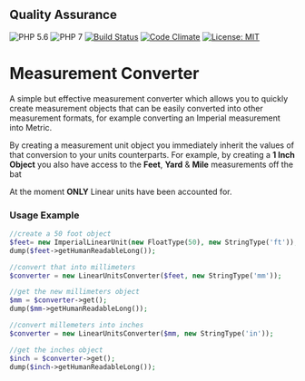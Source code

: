 ## Quality Assurance

![PHP 5.6](https://img.shields.io/badge/PHP-5.6-blue.svg)
![PHP 7](https://img.shields.io/badge/PHP-7-blue.svg)
[![Build Status](https://travis-ci.org/vbpupil/MeasurementConverter.svg?branch=master)](https://travis-ci.org/vbpupil/MeasurementConverter)
[![Code Climate](https://codeclimate.com/github/vbpupil/MeasurementConverter/badges/gpa.svg)](https://codeclimate.com/github/vbpupil/MeasurementConverter)
[![License: MIT](https://img.shields.io/badge/License-MIT-green.svg)](https://opensource.org/licenses/MIT)

# Measurement Converter
A simple but effective measurement converter which allows you to 
quickly create measurement objects that can be easily converted into other 
measurement formats, for example converting an Imperial measurement into Metric.

By creating a measurement unit object you immediately inherit the values of that 
conversion to your units counterparts. For example, by creating a **1 Inch Object**
you also have access to the **Feet**, **Yard** & **Mile** measurements off the bat

At the moment **ONLY** Linear units have been accounted for. 

### Usage Example
```php
//create a 50 foot object
$feet= new ImperialLinearUnit(new FloatType(50), new StringType('ft'));
dump($feet->getHumanReadableLong());

//convert that into millimeters
$converter = new LinearUnitsConverter($feet, new StringType('mm'));

//get the new millimeters object
$mm = $converter->get();
dump($mm->getHumanReadableLong());

//convert millemeters into inches
$converter = new LinearUnitsConverter($mm, new StringType('in'));

//get the inches object
$inch = $converter->get();
dump($inch->getHumanReadableLong());
```

